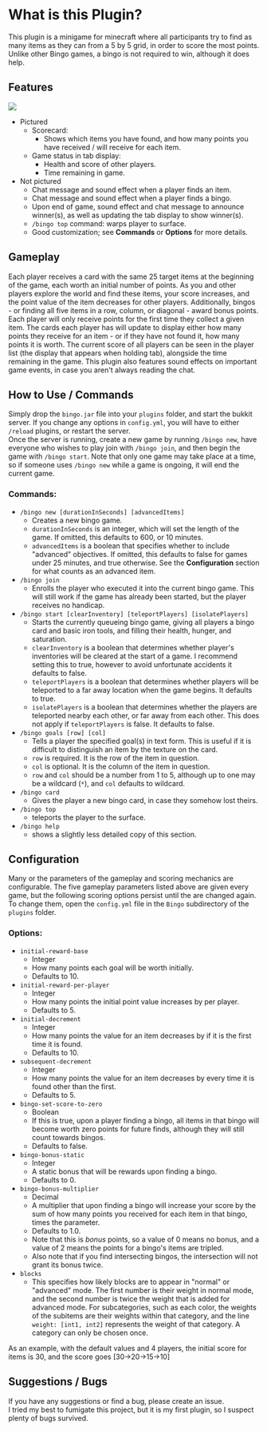 # What is this Plugin?
This plugin is a minigame for minecraft where all participants try to find as many items as they can from a 5 by 5 grid, in order to score the most points. Unlike other Bingo games, a bingo is not required to win, although it does help.

## Features
![](https://github.com/icicl/bingo-bukkit-minecraft/blob/main/images/gameplay_01.png?raw=true)
- Pictured
  - Scorecard:
    - Shows which items you have found, and how many points you have received / will receive for each item.
  - Game status in tab display:
    - Health and score of other players.
    - Time remaining in game.
- Not pictured
  - Chat message and sound effect when a player finds an item.
  - Chat message and sound effect when a player finds a bingo.
  - Upon end of game, sound effect and chat message to announce winner(s), as well as updating the tab display to show winner(s).  
  - `/bingo top` command: warps player to surface.
  - Good customization; see **Commands** or **Options** for more details.  
## Gameplay
Each player receives a card with the same 25 target items at the beginning of the game, each worth an initial number of points. As you and other players explore the world and find these items, your score increases, and the point value of the item decreases for other players. Additionally, bingos - or finding all five items in a row, column, or diagonal - award bonus points. Each player will only receive points for the first time they collect a given item. The cards each player has will update to display either how many points they receive for an item - or if they have not found it, how many points it is worth. The current score of all players can be seen in the player list (the display that appears when holding tab), alongside the time remaining in the game. This plugin also features sound effects on important game events, in case you aren't always reading the chat.

## How to Use / Commands
Simply drop the `bingo.jar` file into your `plugins` folder, and start the bukkit server. If you change any options in `config.yml`, you will have to either `/reload` plugins, or restart the server.
<br>
Once the server is running, create a new game by running `/bingo new`, have everyone who wishes to play join with `/bingo join`, and then begin the game with `/bingo start`. Note that only one game may take place at a time, so if someone uses `/bingo new` while a game is ongoing, it will end the current game.
<br>
### Commands:
 - `/bingo new [durationInSeconds] [advancedItems]`
   - Creates a new bingo game.
   - `durationInSeconds` is an integer, which will set the length of the game. If omitted, this defaults to 600, or 10 minutes.
   - `advancedItems` is a boolean that specifies whether to include "advanced" objectives. If omitted, this defaults to false for games under 25 minutes, and true otherwise. See the **Configuration** section for what counts as an advanced item.
 - `/bingo join`
   - Enrolls the player who executed it into the current bingo game. This will still work if the game has already been started, but the player receives no handicap.
 - `/bingo start [clearInventory] [teleportPlayers] [isolatePlayers]`
   - Starts the currently queueing bingo game, giving all players a bingo card and basic iron tools, and filling their health, hunger, and saturation.
   - `clearInventory` is a boolean that determines whether player's inventories will be cleared at the start of a game. I recommend setting this to true, however to avoid unfortunate accidents it defaults to false.
   - `teleportPlayers` is a boolean that determines whether players will be teleported to a far away location when the game begins. It defaults to true.
   - `isolatePlayers` is a boolean that determines whether the players are teleported nearby each other, or far away from each other. This does not apply if `teleportPlayers` is false. It defaults to false.
 - `/bingo goals [row] [col]`
   - Tells a player the specified goal(s) in text form. This is useful if it is difficult to distinguish an item by the texture on the card.
   - `row` is required. It is the row of  the item in question.
   - `col` is optional. It is the column of the item in question.
   - `row` and `col` should be a number from 1 to 5, although up to one may be a wildcard (`*`), and `col` defaults to wildcard.
 - `/bingo card`
   - Gives the player a new bingo card, in case they somehow lost theirs.
 - `/bingo top`
   - teleports the player to the surface.
 - `/bingo help`
   - shows a slightly less detailed copy of this section.


## Configuration
Many or the parameters of the gameplay and scoring mechanics are configurable.
The five gameplay parameters listed above are given every game, but the following scoring options persist until the are changed again. To change them, open the `config.yml` file in the `Bingo` subdirectory of the `plugins` folder.
### Options:
- `initial-reward-base`
  - Integer
  - How many points each goal will be worth initially.
  - Defaults to 10.
- `initial-reward-per-player`
  -  Integer
  -  How many points the initial point value increases by per player.
  -  Defaults to 5.
- `initial-decrement`
  - Integer
  - How many points the value for an item decreases by if it is the first time it is found.
  - Defaults to 10.
- `subsequent-decrement`
  - Integer
  - How many points the value for an item decreases by every time it is found other than the first.
  - Defaults to 5.
- `bingo-set-score-to-zero`
  - Boolean
  - If this is true, upon a player finding a bingo, all items in that bingo will become worth zero points for future finds, although they will still count towards bingos.
  - Defaults to false.
- `bingo-bonus-static`
  - Integer
  - A static bonus that will be rewards upon finding a bingo.
  - Defaults to 0.
- `bingo-bonus-multiplier`
  - Decimal
  - A multiplier that upon finding a bingo will increase your score by the sum of how many points you received for each item in that bingo, times the parameter.
  - Defaults to 1.0.
  - Note that this is *bonus* points, so a value of 0 means no bonus, and a value of 2 means the points for a bingo's items are tripled.
  - Also note that if you find intersecting bingos, the intersection will not grant its bonus twice.
- `blocks`
  - This specifies how likely blocks are to appear in "normal" or "advanced" mode. The first number is their weight in normal mode, and the second number is twice the weight that is added for advanced mode. For subcategories, such as each color, the weights of the subitems are their weights within that category, and the line `weight: [int1, int2]` represents the weight of that category. A category can only be chosen once.

As an example, with the default values and 4 players, the initial score for items is 30, and the score goes [30->20->15->10] 

## Suggestions / Bugs
If you have any suggestions or find a bug, please create an issue.
<br>
I tried my best to fumigate this project, but it is my first plugin, so I suspect plenty of bugs survived.
